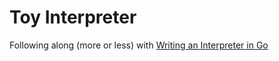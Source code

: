 # Toy Interpreter

Following along (more or less) with [Writing an Interpreter in Go](https://interpreterbook.com/)